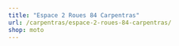```yaml
---
title: "Espace 2 Roues 84 Carpentras"
url: /carpentras/espace-2-roues-84-carpentras/
shop: moto
---
```


